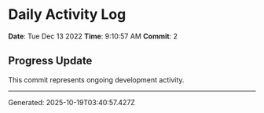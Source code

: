 # Daily Activity Log

**Date**: Tue Dec 13 2022
**Time**: 9:10:57 AM
**Commit**: 2

## Progress Update

This commit represents ongoing development activity.

---
Generated: 2025-10-19T03:40:57.427Z
